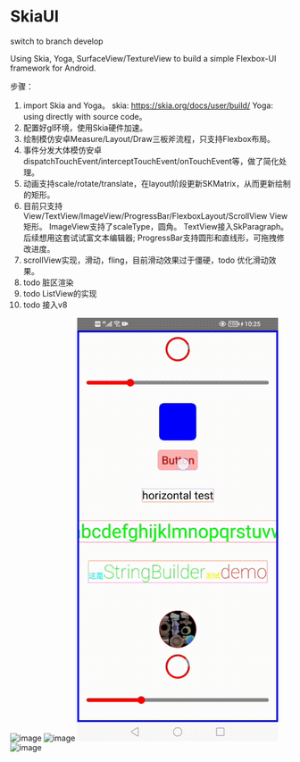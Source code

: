 # SkiaUI

switch to branch develop

Using Skia, Yoga, SurfaceView/TextureView to build a simple Flexbox-UI framework for Android.

步骤：
1. import Skia and Yoga。
   skia: https://skia.org/docs/user/build/ 
   Yoga: using directly with source code。
2. 配置好gl环境，使用Skia硬件加速。
3. 绘制模仿安卓Measure/Layout/Draw三板斧流程，只支持Flexbox布局。
4. 事件分发大体模仿安卓dispatchTouchEvent/interceptTouchEvent/onTouchEvent等，做了简化处理。
5. 动画支持scale/rotate/translate，在layout阶段更新SKMatrix，从而更新绘制的矩形。 
6. 目前只支持View/TextView/ImageView/ProgressBar/FlexboxLayout/ScrollView
   View矩形。
   ImageView支持了scaleType，圆角。
   TextView接入SkParagraph。后续想用这套试试富文本编辑器;
   ProgressBar支持圆形和直线形，可拖拽修改进度。
7. scrollView实现，滑动，fling，目前滑动效果过于僵硬，todo 优化滑动效果。
8. todo 脏区渲染
9. todo ListView的实现
10. todo 接入v8


![image](https://github.com/tanpuer/SkiaUI/blob/develop/app/example1.jpeg)
![image](https://github.com/tanpuer/SkiaUI/blob/develop/app/example2.jpeg)
![image](https://github.com/tanpuer/SkiaUI/blob/develop/app/example1.gif)
![image](https://github.com/tanpuer/SkiaUI/blob/develop/app/example2.gif)
